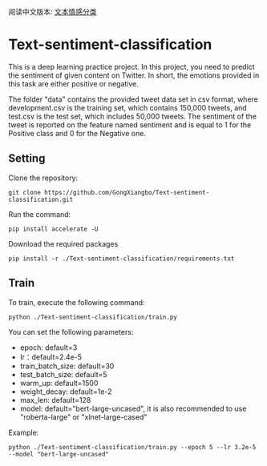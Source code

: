阅读中文版本: [文本情感分类](README.zh.md)
# Text-sentiment-classification
This is a deep learning practice project. In this project, you need to predict the sentiment of given content on Twitter. In short, the emotions provided in this task are either positive or negative.

The folder "data" contains the provided tweet data set in csv format, where development.csv is the training set, which contains 150,000 tweets, and test.csv is the test set, which includes 50,000 tweets. The sentiment of the tweet is reported on the feature named sentiment and is equal to 1 for the Positive class and 0 for the Negative one.

## Setting
Clone the repository:
```
git clone https://github.com/GongXiangbo/Text-sentiment-classification.git
```
Run the command:
```
pip install accelerate -U
```
Download the required packages
```
pip install -r ./Text-sentiment-classification/requirements.txt
```

## Train
To train, execute the following command: 
```
python ./Text-sentiment-classification/train.py 
```
You can set the following parameters:

- epoch: default=3
- lr：default=2.4e-5
- train_batch_size: default=30
- test_batch_size: default=5
- warm_up: default=1500
- weight_decay: default=1e-2
- max_len: default=128
- model: default="bert-large-uncased", it is also recommended to use "roberta-large" or "xlnet-large-cased"

Example:
```
python ./Text-sentiment-classification/train.py --epoch 5 --lr 3.2e-5 --model "bert-large-uncased"
```

